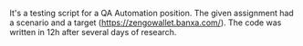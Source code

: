 It's a testing script for a QA Automation position.
The given assignment had a scenario and a target (https://zengowallet.banxa.com/).
The code was written in 12h after several days of research.
